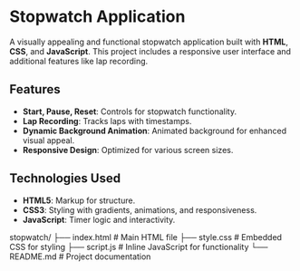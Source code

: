 # Stopwatch Application

A visually appealing and functional stopwatch application built with **HTML**, **CSS**, and **JavaScript**. This project includes a responsive user interface and additional features like lap recording.

## Features

- **Start, Pause, Reset**: Controls for stopwatch functionality.
- **Lap Recording**: Tracks laps with timestamps.
- **Dynamic Background Animation**: Animated background for enhanced visual appeal.
- **Responsive Design**: Optimized for various screen sizes.

## Technologies Used

- **HTML5**: Markup for structure.
- **CSS3**: Styling with gradients, animations, and responsiveness.
- **JavaScript**: Timer logic and interactivity.

stopwatch/
├── index.html      # Main HTML file
├── style.css       # Embedded CSS for styling
├── script.js       # Inline JavaScript for functionality
└── README.md       # Project documentation
